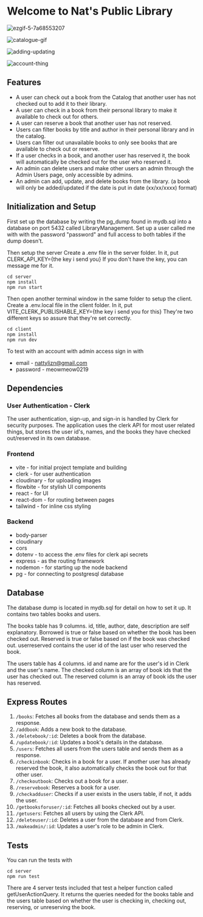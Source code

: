 
# Welcome to Nat's Public Library

![ezgif-5-7a68553207](https://github.com/NattyNgrn/libraryapp/assets/132034444/560417fe-8b18-42f9-9d68-6e3bbe64a872)

![catalogue-gif](https://github.com/NattyNgrn/libraryapp/assets/132034444/4b019438-cb7d-4510-9360-dba929d7d577)

![adding-updating](https://github.com/NattyNgrn/libraryapp/assets/132034444/c70c8b01-8de1-4461-a09a-76ba729798be)

![account-thing](https://github.com/NattyNgrn/libraryapp/assets/132034444/12d40ead-b6ce-4949-95de-c228ec4163aa)

## Features
- A user can check out a book from the Catalog that another user has not checked out to add it to their library.
- A user can check in a book from their personal library to make it available to check out for others.
- A user can reserve a book that another user has not reserved.
- Users can filter books by title and author in their personal library and in the catalog.
- Users can filter out unavailable books to only see books that are available to check out or reserve.
- If a user checks in a book, and another user has reserved it, the book will automatically be checked out for the user who reserved it.
- An admin can delete users and make other users an admin through the Admin Users page, only accessible by admins.
- An admin can add, update, and delete books from the library. (a book will only be added/updated if the date is put in date (xx/xx/xxxx) format)

## Initialization and Setup
First set up the database by writing the pg_dump found in mydb.sql into a database on port 5432 called LibraryManagement. Set up a user called me with with the password "password"  and full access to both tables if the dump doesn't.

Then setup the server
Create a .env file in the server folder.
In it, put CLERK_API_KEY={the key i send you}
If you don't have the key, you can message me for it.
```
cd server
npm install
npm run start
```
Then open another terminal window in the same folder to setup the client.
Create a .env.local file in the client folder.
In it, put VITE_CLERK_PUBLISHABLE_KEY={the key i send you for this}
They're two different keys so assure that they're set correctly.
```
cd client
npm install
npm run dev
```
To test with an account with admin access sign in with
- email - nattylizn@gmail.com
- password - meowmeow0219

## Dependencies

### User Authentication - Clerk
The user authentication, sign-up, and sign-in is handled by Clerk for security purposes. The application uses the clerk API for most user related things, but stores the user id's, names, and the books they have checked out/reserved in its own database.

### Frontend
- vite - for initial project template and building
- clerk - for user authentication
- cloudinary - for uploading images
- flowbite - for stylish UI components
- react - for UI
- react-dom - for routing between pages
- tailwind - for inline css styling

### Backend
- body-parser
- cloudinary
- cors
- dotenv - to access the .env files for clerk api secrets
- express - as the routing framework
- nodemon - for starting up the node backend
- pg - for connecting to postgresql database

## Database
The database dump is located in mydb.sql for detail on how to set it up. It contains two tables books and users. 

The books table has 9 columns. id, title, author, date, description are self explanatory. Borrowed is true or false based on whether the book has been checked out. Reserved is true or false based on if the book was checked out. userreserved contains the user id of the last user who reserved the book.

The users table has 4 columns. id and name are for the user's id in Clerk and the user's name. The checked column is an array of book ids that the user has checked out. The reserved column is an array of book ids the user has reserved.


## Express Routes
1. ```/books```: Fetches all books from the database and sends them as a response.
2. ```/addbook```: Adds a new book to the database.
3. ```/deletebook/:id```: Deletes a book from the database.
4. ```/updatebook/:id```: Updates a book's details in the database.
5. ```/users```: Fetches all users from the users table and sends them as a response.
7. ```/checkinbook```: Checks in a book for a user. If another user has already reserved the book, it also automatically checks the book out for that other user.
8. ```/checkoutbook```: Checks out a book for a user.
9. ```/reservebook```: Reserves a book for a user.
10. ```/checkadduser```: Checks if a user exists in the users table, if not, it adds the user.
11. ```/getbooksforuser/:id```: Fetches all books checked out by a user.
12. ```/getusers```: Fetches all users by using the Clerk API.
13. ```/deleteuser/:id```: Deletes a user from the database and from Clerk.
14. ```/makeadmin/:id```: Updates a user's role to be admin in Clerk.

## Tests
You can run the tests with
```
cd server
npm run test
```
There are 4 server tests included that test a helper function called getUserActionQuery. It returns the queries needed for the books table and the users table based on whether the user is checking in, checking out, reserving, or unreserving the book.


